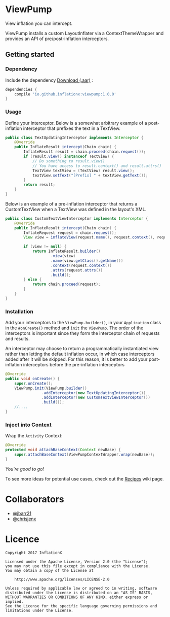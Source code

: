 ViewPump
========

View inflation you can intercept.

ViewPump installs a custom LayoutInflater via a ContextThemeWrapper and provides an API of pre/post-inflation interceptors.

## Getting started

### Dependency

Include the dependency [Download (.aar)](http://search.maven.org/remotecontent?filepath=io/github/inflationx/viewpump/1.0.0/viewpump-1.0.0.aar) :

```groovy
dependencies {
    compile 'io.github.inflationx:viewpump:1.0.0'
}
```

### Usage

Define your interceptor. Below is a somewhat arbitrary example of a post-inflation interceptor that prefixes the text in a TextView.

```java
public class TextUpdatingInterceptor implements Interceptor {
    @Override
    public InflateResult intercept(Chain chain) {
        InflateResult result = chain.proceed(chain.request());
        if (result.view() instanceof TextView) {
            // Do something to result.view()
            // You have access to result.context() and result.attrs()
            TextView textView = (TextView) result.view();
            textView.setText("[Prefix] " + textView.getText());
        }
        return result;
    }
}
```

Below is an example of a pre-inflation interceptor that returns a CustomTextView when a TextView was defined in the layout's XML.

```java
public class CustomTextViewInterceptor implements Interceptor {
    @Override
    public InflateResult intercept(Chain chain) {
        InflateRequest request = chain.request();
        View view = inflateView(request.name(), request.context(), request.attrs());

        if (view != null) {
            return InflateResult.builder()
                    .view(view)
                    .name(view.getClass().getName())
                    .context(request.context())
                    .attrs(request.attrs())
                    .build();
        } else {
            return chain.proceed(request);
        }
    }
}
```

### Installation

Add your interceptors to the `ViewPump.builder()`, in your `Application` class in the `#onCreate()` method and `init` the `ViewPump`. The order of the interceptors is important since they form the interceptor chain of requests and results.

An interceptor may choose to return a programmatically instantiated view rather than letting the default inflation occur, in which case interceptors added after it will be skipped. For this reason, it is better to add your post-inflation interceptors before the pre-inflation interceptors

```java
@Override
public void onCreate() {
    super.onCreate();
    ViewPump.init(ViewPump.builder()
                .addInterceptor(new TextUpdatingInterceptor())
                .addInterceptor(new CustomTextViewInterceptor())
                .build());
    //....
}
```

### Inject into Context

Wrap the `Activity` Context:

```java
@Override
protected void attachBaseContext(Context newBase) {
    super.attachBaseContext(ViewPumpContextWrapper.wrap(newBase));
}
```

_You're good to go!_

To see more ideas for potential use cases, check out the [Recipes](https://github.com/InflationX/ViewPump/wiki/Recipes) wiki page.

# Collaborators

- [@jbarr21](https://github.com/jbarr21)
- [@chrisjenx](https://github.com/chrisjenx)

# Licence

    Copyright 2017 InflationX

    Licensed under the Apache License, Version 2.0 (the "License");
    you may not use this file except in compliance with the License.
    You may obtain a copy of the License at

        http://www.apache.org/licenses/LICENSE-2.0

    Unless required by applicable law or agreed to in writing, software
    distributed under the License is distributed on an "AS IS" BASIS,
    WITHOUT WARRANTIES OR CONDITIONS OF ANY KIND, either express or implied.
    See the License for the specific language governing permissions and
    limitations under the License.
